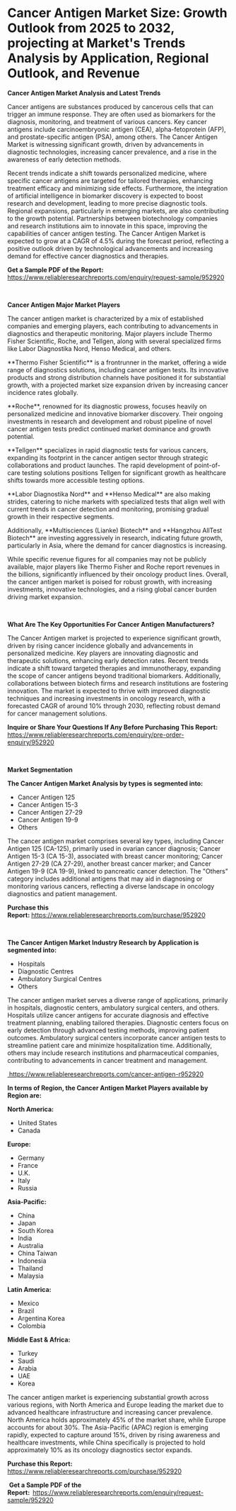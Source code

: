 <p><h1>Cancer Antigen Market Size: Growth Outlook from 2025 to 2032, projecting at Market's Trends Analysis by Application, Regional Outlook, and Revenue</h1></p><p><strong>Cancer Antigen Market Analysis and Latest Trends</strong></p>
<p><p>Cancer antigens are substances produced by cancerous cells that can trigger an immune response. They are often used as biomarkers for the diagnosis, monitoring, and treatment of various cancers. Key cancer antigens include carcinoembryonic antigen (CEA), alpha-fetoprotein (AFP), and prostate-specific antigen (PSA), among others. The Cancer Antigen Market is witnessing significant growth, driven by advancements in diagnostic technologies, increasing cancer prevalence, and a rise in the awareness of early detection methods.</p><p>Recent trends indicate a shift towards personalized medicine, where specific cancer antigens are targeted for tailored therapies, enhancing treatment efficacy and minimizing side effects. Furthermore, the integration of artificial intelligence in biomarker discovery is expected to boost research and development, leading to more precise diagnostic tools. Regional expansions, particularly in emerging markets, are also contributing to the growth potential. Partnerships between biotechnology companies and research institutions aim to innovate in this space, improving the capabilities of cancer antigen testing. The Cancer Antigen Market is expected to grow at a CAGR of 4.5% during the forecast period, reflecting a positive outlook driven by technological advancements and increasing demand for effective cancer diagnostics and therapies.</p></p>
<p><strong>Get a Sample PDF of the Report:&nbsp;</strong> <a href="https://www.reliableresearchreports.com/enquiry/request-sample/952920?utm_campaign=3180&utm_medium=2&utm_source=Github&utm_content=ia&utm_term=18042025&utm_id=cancer-antigen">https://www.reliableresearchreports.com/enquiry/request-sample/952920</a></p>
<p>&nbsp;</p>
<p><strong>Cancer Antigen Major Market Players</strong></p>
<p><p>The cancer antigen market is characterized by a mix of established companies and emerging players, each contributing to advancements in diagnostics and therapeutic monitoring. Major players include Thermo Fisher Scientific, Roche, and Tellgen, along with several specialized firms like Labor Diagnostika Nord, Henso Medical, and others.</p><p>**Thermo Fisher Scientific** is a frontrunner in the market, offering a wide range of diagnostics solutions, including cancer antigen tests. Its innovative products and strong distribution channels have positioned it for substantial growth, with a projected market size expansion driven by increasing cancer incidence rates globally.</p><p>**Roche**, renowned for its diagnostic prowess, focuses heavily on personalized medicine and innovative biomarker discovery. Their ongoing investments in research and development and robust pipeline of novel cancer antigen tests predict continued market dominance and growth potential.</p><p>**Tellgen** specializes in rapid diagnostic tests for various cancers, expanding its footprint in the cancer antigen sector through strategic collaborations and product launches. The rapid development of point-of-care testing solutions positions Tellgen for significant growth as healthcare shifts towards more accessible testing options.</p><p>**Labor Diagnostika Nord** and **Henso Medical** are also making strides, catering to niche markets with specialized tests that align well with current trends in cancer detection and monitoring, promising gradual growth in their respective segments.</p><p>Additionally, **Multisciences (Lianke) Biotech** and **Hangzhou AllTest Biotech** are investing aggressively in research, indicating future growth, particularly in Asia, where the demand for cancer diagnostics is increasing.</p><p>While specific revenue figures for all companies may not be publicly available, major players like Thermo Fisher and Roche report revenues in the billions, significantly influenced by their oncology product lines. Overall, the cancer antigen market is poised for robust growth, with increasing investments, innovative technologies, and a rising global cancer burden driving market expansion.</p></p>
<p>&nbsp;</p>
<p><strong>What Are The Key Opportunities For Cancer Antigen Manufacturers?</strong></p>
<p><p>The Cancer Antigen market is projected to experience significant growth, driven by rising cancer incidence globally and advancements in personalized medicine. Key players are innovating diagnostic and therapeutic solutions, enhancing early detection rates. Recent trends indicate a shift toward targeted therapies and immunotherapy, expanding the scope of cancer antigens beyond traditional biomarkers. Additionally, collaborations between biotech firms and research institutions are fostering innovation. The market is expected to thrive with improved diagnostic techniques and increasing investments in oncology research, with a forecasted CAGR of around 10% through 2030, reflecting robust demand for cancer management solutions.</p></p>
<p><strong>Inquire or Share Your Questions If Any Before Purchasing This Report:</strong> <a href="https://www.reliableresearchreports.com/enquiry/pre-order-enquiry/952920?utm_campaign=3180&utm_medium=2&utm_source=Github&utm_content=ia&utm_term=18042025&utm_id=cancer-antigen">https://www.reliableresearchreports.com/enquiry/pre-order-enquiry/952920</a></p>
<p>&nbsp;</p>
<p><strong>Market Segmentation</strong></p>
<p><strong>The Cancer Antigen Market Analysis by types is segmented into:</strong></p>
<p><ul><li>Cancer Antigen 125</li><li>Cancer Antigen 15-3</li><li>Cancer Antigen 27-29</li><li>Cancer Antigen 19-9</li><li>Others</li></ul></p>
<p><p>The cancer antigen market comprises several key types, including Cancer Antigen 125 (CA-125), primarily used in ovarian cancer diagnosis; Cancer Antigen 15-3 (CA 15-3), associated with breast cancer monitoring; Cancer Antigen 27-29 (CA 27-29), another breast cancer marker; and Cancer Antigen 19-9 (CA 19-9), linked to pancreatic cancer detection. The "Others" category includes additional antigens that may aid in diagnosing or monitoring various cancers, reflecting a diverse landscape in oncology diagnostics and patient management.</p></p>
<p><strong>Purchase this Report:&nbsp;</strong><a href="https://www.reliableresearchreports.com/purchase/952920?utm_campaign=3180&utm_medium=2&utm_source=Github&utm_content=ia&utm_term=18042025&utm_id=cancer-antigen">https://www.reliableresearchreports.com/purchase/952920</a></p>
<p>&nbsp;</p>
<p><strong>The Cancer Antigen Market Industry Research by Application is segmented into:</strong></p>
<p><ul><li>Hospitals</li><li>Diagnostic Centres</li><li>Ambulatory Surgical Centres</li><li>Others</li></ul></p>
<p><p>The cancer antigen market serves a diverse range of applications, primarily in hospitals, diagnostic centers, ambulatory surgical centers, and others. Hospitals utilize cancer antigens for accurate diagnosis and effective treatment planning, enabling tailored therapies. Diagnostic centers focus on early detection through advanced testing methods, improving patient outcomes. Ambulatory surgical centers incorporate cancer antigen tests to streamline patient care and minimize hospitalization time. Additionally, others may include research institutions and pharmaceutical companies, contributing to advancements in cancer treatment and management.</p></p>
<p><a href="https://www.reliableresearchreports.com/cancer-antigen-r952920?utm_campaign=3180&utm_medium=2&utm_source=Github&utm_content=ia&utm_term=18042025&utm_id=cancer-antigen">&nbsp;https://www.reliableresearchreports.com/cancer-antigen-r952920</a></p>
<p><strong>In terms of Region, the Cancer Antigen Market Players available by Region are:</strong></p>
<p>
    <p> <strong> North America: </strong>
        <ul>
            <li>United States</li>
            <li>Canada</li>
        </ul>
        </p> 
    <p> <strong> Europe: </strong>
        <ul>
            <li>Germany</li>
            <li>France</li>
            <li>U.K.</li>
            <li>Italy</li>
            <li>Russia</li>
        </ul>
        </p> 
    <p> <strong> Asia-Pacific: </strong>
        <ul>
            <li>China</li>
            <li>Japan</li>
            <li>South Korea</li>
            <li>India</li>
            <li>Australia</li>
            <li>China Taiwan</li>
            <li>Indonesia</li>
            <li>Thailand</li>
            <li>Malaysia</li>
        </ul>
        </p> 
    <p> <strong> Latin America: </strong>
        <ul>
            <li>Mexico</li>
            <li>Brazil</li>
            <li>Argentina Korea</li>
            <li>Colombia</li>
        </ul>
        </p> 
    <p> <strong> Middle East & Africa: </strong>
        <ul>
            <li>Turkey</li>
            <li>Saudi</li>
            <li>Arabia</li>
            <li>UAE</li>
            <li>Korea</li>
        </ul>
    </p>
    </p>
<p><p>The cancer antigen market is experiencing substantial growth across various regions, with North America and Europe leading the market due to advanced healthcare infrastructure and increasing cancer prevalence. North America holds approximately 45% of the market share, while Europe accounts for about 30%. The Asia-Pacific (APAC) region is emerging rapidly, expected to capture around 15%, driven by rising awareness and healthcare investments, while China specifically is projected to hold approximately 10% as its oncology diagnostics sector expands.</p></p>
<p><strong>Purchase this Report: </strong><a href="https://www.reliableresearchreports.com/purchase/952920?utm_campaign=3180&utm_medium=2&utm_source=Github&utm_content=ia&utm_term=18042025&utm_id=cancer-antigen">https://www.reliableresearchreports.com/purchase/952920</a></p>
<p>&nbsp;<strong>Get a Sample PDF of the Report:&nbsp;&nbsp;</strong><a href="https://www.reliableresearchreports.com/enquiry/request-sample/952920?utm_campaign=3180&utm_medium=2&utm_source=Github&utm_content=ia&utm_term=18042025&utm_id=cancer-antigen">https://www.reliableresearchreports.com/enquiry/request-sample/952920</a></p>
<p><strong></strong></p>
<p><p></p><p></p><p></p></p>
